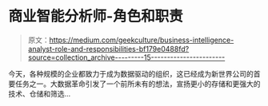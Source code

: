 # 商业智能分析师-角色和职责

> 原文：<https://medium.com/geekculture/business-intelligence-analyst-role-and-responsibilities-bf179e0488fd?source=collection_archive---------15----------------------->

今天，各种规模的企业都致力于成为数据驱动的组织，这已经成为新世界公司的首要任务之一。大数据革命引发了一个前所未有的想法，宣扬更小的存储和更强大的技术、仓储和筛选…
